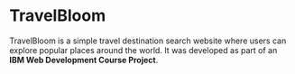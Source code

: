 # TravelBloom
TravelBloom is a simple travel destination search website where users can explore popular places around the world.   It was developed as part of an **IBM Web Development Course Project**. 
